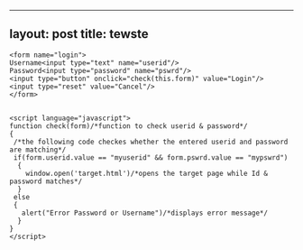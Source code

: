 

 ---
layout: post
title: tewste
---

    
  
  
    
    <form name="login">
    Username<input type="text" name="userid"/>
    Password<input type="password" name="pswrd"/>
    <input type="button" onclick="check(this.form)" value="Login"/>
    <input type="reset" value="Cancel"/>
    </form>
    
    
    <script language="javascript">
    function check(form)/*function to check userid & password*/
    {
     /*the following code checkes whether the entered userid and password are matching*/
     if(form.userid.value == "myuserid" && form.pswrd.value == "mypswrd")
      {
        window.open('target.html')/*opens the target page while Id & password matches*/
      }
     else
     {
       alert("Error Password or Username")/*displays error message*/
      }
    }
    </script>
    

